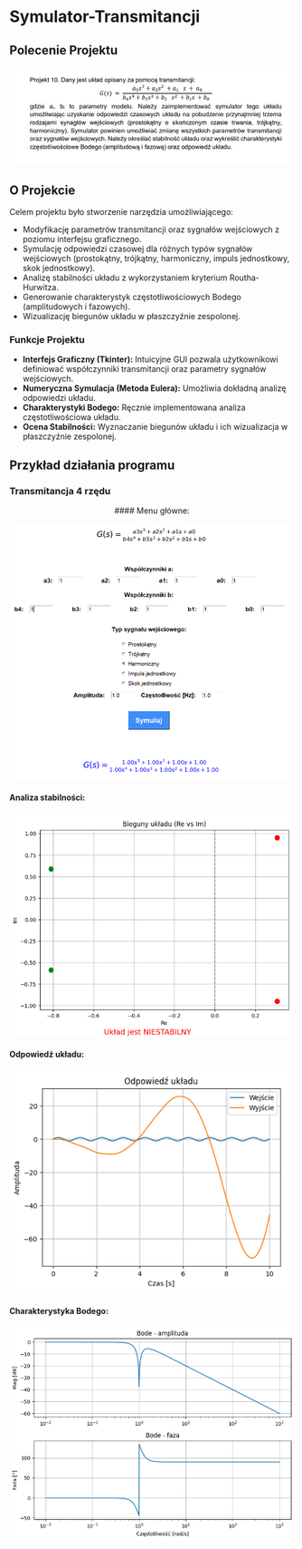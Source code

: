 # Symulator-Transmitancji

## Polecenie Projektu

![polecenie](polecenie.jpg)

## O Projekcie

Celem projektu było stworzenie narzędzia umożliwiającego:

- Modyfikację parametrów transmitancji oraz sygnałów wejściowych z poziomu interfejsu graficznego.
- Symulację odpowiedzi czasowej dla różnych typów sygnałów wejściowych (prostokątny, trójkątny, harmoniczny, impuls jednostkowy, skok jednostkowy).
- Analizę stabilności układu z wykorzystaniem kryterium Routha-Hurwitza.
- Generowanie charakterystyk częstotliwościowych Bodego (amplitudowych i fazowych).
- Wizualizację biegunów układu w płaszczyźnie zespolonej.

### Funkcje Projektu

- **Interfejs Graficzny (Tkinter):** Intuicyjne GUI pozwala użytkownikowi definiować współczynniki transmitancji oraz parametry sygnałów wejściowych.
- **Numeryczna Symulacja (Metoda Eulera):** Umożliwia dokładną analizę odpowiedzi układu.
- **Charakterystyki Bodego:** Ręcznie implementowana analiza częstotliwościowa układu.
- **Ocena Stabilności:** Wyznaczanie biegunów układu i ich wizualizacja w płaszczyźnie zespolonej.

## Przykład działania programu
### Transmitancja 4 rzędu

<p align="center">
#### Menu główne:
  
![menu](menu.png)

#### Analiza stabilności:

![stabilnosc](stabilnosc.png)

#### Odpowiedź układu:

![odpowiedz](odpowiedz-ukladu.png)

#### Charakterystyka Bodego:

![charakterystyka](charakterystyka-bodego.png) </p>
